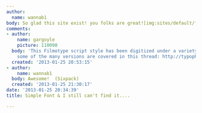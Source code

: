 ```yaml
---
author:
  name: wannab1
body: So glad this site exist! you folks are great![img:sites/default/files/old-images/doublegg2_4640.JPG]
comments:
- author:
    name: gargoyle
    picture: 110090
  body: 'This Filmotype script style has been digitized under a variety of names,
    some of the many versions are covered in this thread: http://typophile.com/node/41545'
  created: '2013-01-25 20:53:15'
- author:
    name: wannab1
  body: Awesome!  (Sixpack)
  created: '2013-01-25 21:30:17'
date: '2013-01-25 20:34:39'
title: Simple Font & I still can't find it....

---
```

